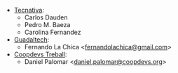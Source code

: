 - [Tecnativa](https://www.tecnativa.com):
  - Carlos Dauden
  - Pedro M. Baeza
  - Carolina Fernandez
- [Guadaltech](https://www.guadaltech.es):
  - Fernando La Chica \<<fernandolachica@gmail.com>\>
- [Coopdevs Treball](https://coopdevs.coop):
  - Daniel Palomar \<<daniel.palomar@coopdevs.org>\>

